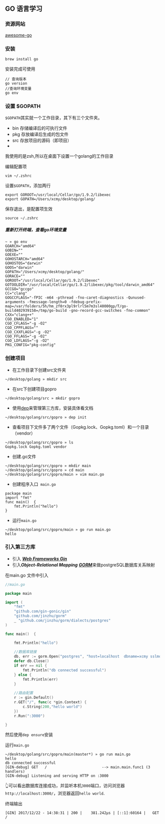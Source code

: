 
## GO 语言学习

### 资源网站

[awesome-go](https://awesome-go.com/)


### 安装

```
brew install go
```

安装完成可使用
```
// 查询版本
go version
//查询环境变量
go env
```



### 设置 $GOPATH

 `$GOPATH`其实就一个工作目录，其下有三个文件夹。

- bin 存储编译后的可执行文件
- pkg 存放编译后生成的包文件
- src 存放项目的源码（即项目）
- 

我使用的是zsh,所以在桌面下设置一个golang的工作目录

编辑配置项

```
vim ~/.zshrc
```

设置`$GOPATH`，添加两行

```
export GOROOT=/usr/local/Cellar/go/1.9.2/libexec
export GOPATH=/Users/xcmy/desktop/golang/
```

保存退出，是配置项生效

```
source ~/.zshrc
```
##### 重新打开终端，查看go环境变量

```
~ » go env                                 
GOARCH="amd64"
GOBIN=""
GOEXE=""
GOHOSTARCH="amd64"
GOHOSTOS="darwin"
GOOS="darwin"
GOPATH="/Users/xcmy/desktop/golang/"
GORACE=""
GOROOT="/usr/local/Cellar/go/1.9.2/libexec"
GOTOOLDIR="/usr/local/Cellar/go/1.9.2/libexec/pkg/tool/darwin_amd64"
GCCGO="gccgo"
CC="clang"
GOGCCFLAGS="-fPIC -m64 -pthread -fno-caret-diagnostics -Qunused-arguments -fmessage-length=0 -fdebug-prefix-map=/var/folders/5h/hm_zf0rx3pl9rlrl5m7m3sl40000gp/T/go-build402939158=/tmp/go-build -gno-record-gcc-switches -fno-common"
CXX="clang++"
CGO_ENABLED="1"
CGO_CFLAGS="-g -O2"
CGO_CPPFLAGS=""
CGO_CXXFLAGS="-g -O2"
CGO_FFLAGS="-g -O2"
CGO_LDFLAGS="-g -O2"
PKG_CONFIG="pkg-config"
```


### 创建项目


- 在工作目录下创建src文件夹

```
~/desktop/golang » mkdir src
```
- 在src下创建项目gopro

```
~/desktop/golang/src » mkdir gopro

```

- 使用[dep](https://github.com/golang/dep)来管理第三方库，安装具体看文档

```
~/desktop/golang/src/gopro » dep init
```

- 查看项目下文件多了两个文件（Gopkg.lock、Gopkg.toml）和一个目录（vendor）

```
~/desktop/golang/src/gopro » ls             
Gopkg.lock Gopkg.toml vendor
```

- 创建.go文件

```
~/desktop/golang/src/gopro » mkdir main
~/desktop/golang/src/gopro » cd main
~/desktop/golang/src/gopro/main » vim main.go

```
- 创建程序入口` main.go`

```
package main
import "fmt"
func main()  {
	fmt.Println("hello")
}
```


- 运行`main.go`

```
~/desktop/golang/src/gopro/main » go run main.go
hello
```

### 引入第三方库

- 引入
[***Web Frameworks Gin***](https://github.com/gin-gonic/gin)
- 引入***Object-Relational Mapping*** [***GORM***](https://github.com/jinzhu/gorm)来做postgreSQL数据库关系映射


在main.go 文件中引入

```go
//main.go

package main

import (
	"fmt"
	"github.com/gin-gonic/gin"
	"github.com/jinzhu/gorm"
	_ "github.com/jinzhu/gorm/dialects/postgres"
)

func main()  {

	fmt.Println("hello")
	
	//数据库链接
	db, err := gorm.Open("postgres", "host=localhost  dbname=xcmy sslmode=disable ")
	defer db.Close()
	if err == nil {
		fmt.Println("db connected successful")
	} else {
		fmt.Println(err)
	}
	
	//路由配置
	r := gin.Default()
	r.GET("/", func(c *gin.Context) {
		c.String(200,"hello world")
	})
	r.Run(":3000")

}
```

然后使用```dep ensure```安装

运行`main.go`

```
~/desktop/golang/src/gopro/main(master*) » go run main.go       
hello
db connected successful
[GIN-debug] GET   /                         --> main.main.func1 (3 handlers)
[GIN-debug] Listening and serving HTTP on :3000
```
👆可以看出数据库连接成功，并监听本机`3000`端口，访问浏览器`http://localhost:3000/`，浏览器返回`hello world`.

终端输出
```
[GIN] 2017/12/22 - 14:38:31 | 200 |    381.242µs | [::1]:60164 |   GET     /
```

